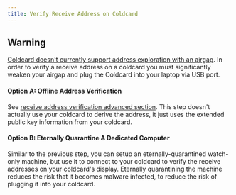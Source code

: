 ```yaml
---
title: Verify Receive Address on Coldcard
---
```


## Warning
[Coldcard doesn't currently support address exploration with an airgap](https://github.com/Coldcard/firmware/pull/25).
In order to verify a receive address on a coldcard you must significantly weaken your airgap and plug the Coldcard into your laptop via USB port.

#### Option A: Offline Address Verification
See [receive address verification advanced section](advanced#redundant_address_verification).
This step doesn't actually use your coldcard to derive the address, it just uses the extended public key information from your coldcard.


#### Option B: Eternally Quarantine A Dedicated Computer
Similar to the previous step, you can setup an eternally-quarantined watch-only machine, but use it to connect to your coldcard to verify the receive addresses on your coldcard's display.
Eternally quarantining the machine reduces the risk that it becomes malware infected, to reduce the risk of plugging it into your coldcard.
